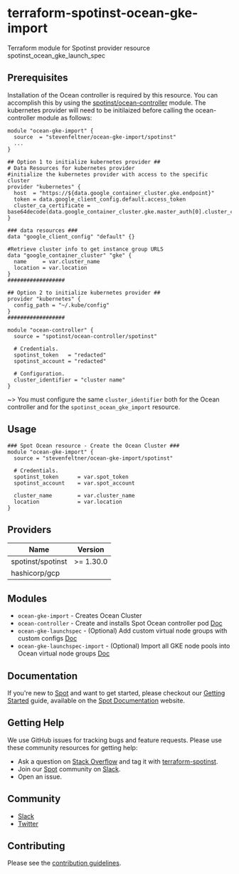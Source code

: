 # terraform-spotinst-ocean-gke-import
Terraform module for Spotinst provider resource spotinst_ocean_gke_launch_spec

## Prerequisites

Installation of the Ocean controller is required by this resource. You can accomplish this by using the [spotinst/ocean-controller](https://registry.terraform.io/modules/spotinst/ocean-controller/spotinst) module. The kubernetes provider will need to be initilaized before calling the ocean-controller module as follows:

```hcl
module "ocean-gke-import" {
  source  = "stevenfeltner/ocean-gke-import/spotinst"
  ...
}

## Option 1 to initialize kubernetes provider ##
# Data Resources for kubernetes provider
#initialize the kubernetes provider with access to the specific cluster
provider "kubernetes" {
  host  = "https://${data.google_container_cluster.gke.endpoint}"
  token = data.google_client_config.default.access_token
  cluster_ca_certificate = base64decode(data.google_container_cluster.gke.master_auth[0].cluster_ca_certificate)
}

### data resources ###
data "google_client_config" "default" {}

#Retrieve cluster info to get instance group URLS
data "google_container_cluster" "gke" {
  name     = var.cluster_name
  location = var.location
}
##################

## Option 2 to initialize kubernetes provider ##
provider "kubernetes" {
  config_path = "~/.kube/config"
}
##################

module "ocean-controller" {
  source = "spotinst/ocean-controller/spotinst"

  # Credentials.
  spotinst_token   = "redacted"
  spotinst_account = "redacted"

  # Configuration.
  cluster_identifier = "cluster name"
}
```

~> You must configure the same `cluster_identifier` both for the Ocean controller and for the `spotinst_ocean_gke_import` resource.

## Usage
```hcl
### Spot Ocean resource - Create the Ocean Cluster ###
module "ocean-gke-import" {
  source = "stevenfeltner/ocean-gke-import/spotinst"

  # Credentials.
  spotinst_token      = var.spot_token
  spotinst_account    = var.spot_account

  cluster_name        = var.cluster_name
  location            = var.location
}
```

## Providers

| Name | Version |
|------|---------|
| spotinst/spotinst | >= 1.30.0 |
| hashicorp/gcp |  |

## Modules
* `ocean-gke-import` - Creates Ocean Cluster
* `ocean-controller` - Create and installs Spot Ocean controller pod [Doc](https://registry.terraform.io/modules/spotinst/ocean-controller/spotinst/latest)
* `ocean-gke-launchspec` - (Optional) Add custom virtual node groups with custom configs [Doc](https://registry.terraform.io/modules/stevenfeltner/ocean-gke-launchspec/spotinst/latest)
* `ocean-gke-launchspec-import` - (Optional) Import all GKE node pools into Ocean virtual node groups [Doc](https://registry.terraform.io/modules/stevenfeltner/ocean-gke-launchspec-import/spotinst/latest)

## Documentation

If you're new to [Spot](https://spot.io/) and want to get started, please checkout our [Getting Started](https://docs.spot.io/connect-your-cloud-provider/) guide, available on the [Spot Documentation](https://docs.spot.io/) website.

## Getting Help

We use GitHub issues for tracking bugs and feature requests. Please use these community resources for getting help:

- Ask a question on [Stack Overflow](https://stackoverflow.com/) and tag it with [terraform-spotinst](https://stackoverflow.com/questions/tagged/terraform-spotinst/).
- Join our [Spot](https://spot.io/) community on [Slack](http://slack.spot.io/).
- Open an issue.

## Community

- [Slack](http://slack.spot.io/)
- [Twitter](https://twitter.com/spot_hq/)

## Contributing

Please see the [contribution guidelines](CONTRIBUTING.md).